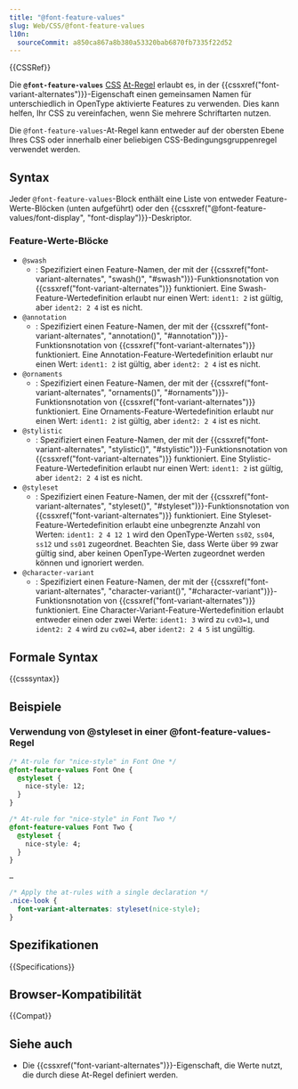 ```yaml
---
title: "@font-feature-values"
slug: Web/CSS/@font-feature-values
l10n:
  sourceCommit: a850ca867a8b380a53320bab6870fb7335f22d52
---
```


{{CSSRef}}

Die **`@font-feature-values`** [CSS](/de/docs/Web/CSS) [At-Regel](/de/docs/Web/CSS/CSS_syntax/At-rule) erlaubt es, in der {{cssxref("font-variant-alternates")}}-Eigenschaft einen gemeinsamen Namen für unterschiedlich in OpenType aktivierte Features zu verwenden. Dies kann helfen, Ihr CSS zu vereinfachen, wenn Sie mehrere Schriftarten nutzen.

Die `@font-feature-values`-At-Regel kann entweder auf der obersten Ebene Ihres CSS oder innerhalb einer beliebigen CSS-Bedingungsgruppenregel verwendet werden.

## Syntax

Jeder `@font-feature-values`-Block enthält eine Liste von entweder Feature-Werte-Blöcken (unten aufgeführt) oder den {{cssxref("@font-feature-values/font-display", "font-display")}}-Deskriptor.

### Feature-Werte-Blöcke

- `@swash`
  - : Spezifiziert einen Feature-Namen, der mit der {{cssxref("font-variant-alternates", "swash()", "#swash")}}-Funktionsnotation von {{cssxref("font-variant-alternates")}} funktioniert. Eine Swash-Feature-Wertedefinition erlaubt nur einen Wert: `ident1: 2` ist gültig, aber `ident2: 2 4` ist es nicht.
- `@annotation`
  - : Spezifiziert einen Feature-Namen, der mit der {{cssxref("font-variant-alternates", "annotation()", "#annotation")}}-Funktionsnotation von {{cssxref("font-variant-alternates")}} funktioniert. Eine Annotation-Feature-Wertedefinition erlaubt nur einen Wert: `ident1: 2` ist gültig, aber `ident2: 2 4` ist es nicht.
- `@ornaments`
  - : Spezifiziert einen Feature-Namen, der mit der {{cssxref("font-variant-alternates", "ornaments()", "#ornaments")}}-Funktionsnotation von {{cssxref("font-variant-alternates")}} funktioniert. Eine Ornaments-Feature-Wertedefinition erlaubt nur einen Wert: `ident1: 2` ist gültig, aber `ident2: 2 4` ist es nicht.
- `@stylistic`
  - : Spezifiziert einen Feature-Namen, der mit der {{cssxref("font-variant-alternates", "stylistic()", "#stylistic")}}-Funktionsnotation von {{cssxref("font-variant-alternates")}} funktioniert. Eine Stylistic-Feature-Wertedefinition erlaubt nur einen Wert: `ident1: 2` ist gültig, aber `ident2: 2 4` ist es nicht.
- `@styleset`
  - : Spezifiziert einen Feature-Namen, der mit der {{cssxref("font-variant-alternates", "styleset()", "#styleset")}}-Funktionsnotation von {{cssxref("font-variant-alternates")}} funktioniert. Eine Styleset-Feature-Wertedefinition erlaubt eine unbegrenzte Anzahl von Werten: `ident1: 2 4 12 1` wird den OpenType-Werten `ss02`, `ss04`, `ss12` und `ss01` zugeordnet. Beachten Sie, dass Werte über `99` zwar gültig sind, aber keinen OpenType-Werten zugeordnet werden können und ignoriert werden.
- `@character-variant`
  - : Spezifiziert einen Feature-Namen, der mit der {{cssxref("font-variant-alternates", "character-variant()", "#character-variant")}}-Funktionsnotation von {{cssxref("font-variant-alternates")}} funktioniert. Eine Character-Variant-Feature-Wertedefinition erlaubt entweder einen oder zwei Werte: `ident1: 3` wird zu `cv03=1`, und `ident2: 2 4` wird zu `cv02=4`, aber `ident2: 2 4 5` ist ungültig.

## Formale Syntax

{{csssyntax}}

## Beispiele

### Verwendung von @styleset in einer @font-feature-values-Regel

```css
/* At-rule for "nice-style" in Font One */
@font-feature-values Font One {
  @styleset {
    nice-style: 12;
  }
}

/* At-rule for "nice-style" in Font Two */
@font-feature-values Font Two {
  @styleset {
    nice-style: 4;
  }
}

…

/* Apply the at-rules with a single declaration */
.nice-look {
  font-variant-alternates: styleset(nice-style);
}
```

## Spezifikationen

{{Specifications}}

## Browser-Kompatibilität

{{Compat}}

## Siehe auch

- Die {{cssxref("font-variant-alternates")}}-Eigenschaft, die Werte nutzt, die durch diese At-Regel definiert werden.
